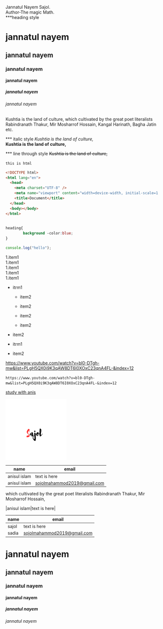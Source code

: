 Jannatul Nayem Sajol.  
Author-The magic Math.  
\*\*\*heading style

# jannatul nayem

## jannatul nayem

### jannatul nayem

#### jannatul nayem

##### jannatul nayem

###### jannatul nayem

<p>Kushtia is the land of culture, which cultivated by the great poet literalists Rabindranath Thakur, Mir Mosharrof Hossain, Kangal Harinath, Bagha Jatin etc.</p>

\*\*\* italic style
<i>Kushtia is the land of culture,</i>  
**Kushtia is the land of culture,**

\*\*\* line through style
~~Kushtia is the land of culture,~~

`this is html`

```html
<!DOCTYPE html>
<html lang="en">
  <head>
    <meta charset="UTF-8" />
    <meta name="viewport" content="width=device-width, initial-scale=1.0" />
    <title>Document</title>
  </head>
  <body></body>
</html>
```

```CSS

heading{
        background -color:blue;
}
```

```javascript
console.log("hello");
```

1.item1  
1.item1  
1.item1  
1.item1  
1.item1

- itrm1

  - item2
  - item2
  - item2

  - item2

- item2
- itrm1
- item2

https://www.youtube.com/watch?v=bl0-DTgh-mw&list=PLgH5QX0i9K3qAW8DT6I0XOxC23qnA4FL-&index=12

`https://www.youtube.com/watch?v=bl0-DTgh-mw&list=PLgH5QX0i9K3qAW8DT6I0XOxC23qnA4FL-&index=12`

[study with anis](https://www.youtube.com/watch?v=bl0-DTgh-mw&list=PLgH5QX0i9K3qAW8DT6I0XOxC23qnA4FL-&index=12)

<!-- ![profile](Sajol.png) -->

<img src="Sajol.png" height="200" width="200" title="profile image">

| name         | email                       |
| ------------ | --------------------------- |
| anisul islam | text is here                |
| anisul islam | sojolmahammod2019@gmail.com |

<p>which cultivated by the great poet literalists Rabindranath Thakur, Mir Mosharrof Hossain,<p>
|anisul islam|text is here|

| name  | email                       |
| ----- | --------------------------- |
| sajol | text is here                |
| sadia | sojolmahammod2019@gmail.com |

# jannatul nayem

## jannatul nayem

### jannatul nayem

#### jannatul nayem

##### jannatul nayem

###### jannatul nayem
